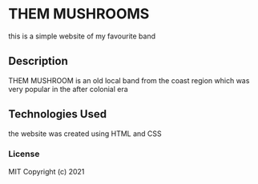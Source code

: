 # THEM MUSHROOMS 
 this is a  simple website of my favourite band
## Description
THEM MUSHROOM is an old local band from the coast region which was very popular in the after colonial era

## Technologies Used
the website was created using HTML and CSS

### License
MIT
Copyright (c) 2021
